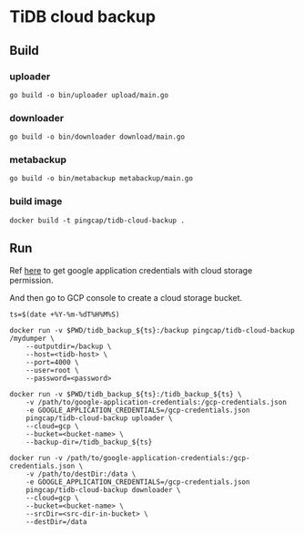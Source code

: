 # TiDB cloud backup

## Build

### uploader
```shell
go build -o bin/uploader upload/main.go
```

### downloader
``` shell
go build -o bin/downloader download/main.go
```

### metabackup
``` shell
go build -o bin/metabackup metabackup/main.go
```

### build image
``` shell
docker build -t pingcap/tidb-cloud-backup .
```

## Run

Ref [here](https://cloud.google.com/docs/authentication/production#obtaining_and_providing_service_account_credentials_manually) to get google application credentials with cloud storage permission.

And then go to GCP console to create a cloud storage bucket.

```shell
ts=$(date +%Y-%m-%dT%H%M%S)

docker run -v $PWD/tidb_backup_${ts}:/backup pingcap/tidb-cloud-backup /mydumper \
    --outputdir=/backup \
    --host=<tidb-host> \
    --port=4000 \
    --user=root \
    --password=<password>

docker run -v $PWD/tidb_backup_${ts}:/tidb_backup_${ts} \
    -v /path/to/google-application-credentials:/gcp-credentials.json
    -e GOOGLE_APPLICATION_CREDENTIALS=/gcp-credentials.json
    pingcap/tidb-cloud-backup uploader \
    --cloud=gcp \
    --bucket=<bucket-name> \
    --backup-dir=/tidb_backup_${ts}

docker run -v /path/to/google-application-credentials:/gcp-credentials.json \
    -v /path/to/destDir:/data \
    -e GOOGLE_APPLICATION_CREDENTIALS=/gcp-credentials.json
    pingcap/tidb-cloud-backup downloader \
    --cloud=gcp \
    --bucket=<bucket-name> \
    --srcDir=<src-dir-in-bucket> \
    --destDir=/data
```
